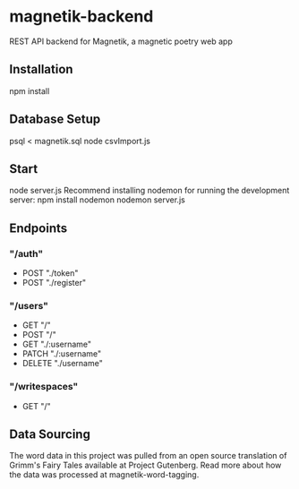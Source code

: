 # magnetik-backend

REST API backend for Magnetik, a magnetic poetry web app

## Installation

npm install

## Database Setup

psql < magnetik.sql
node csvImport.js

## Start

node server.js
Recommend installing nodemon for running the development server:
npm install nodemon
nodemon server.js

## Endpoints

### "/auth"

- POST "./token"
- POST "./register"

### "/users"

- GET "/"
- POST "/"
- GET "./:username"
- PATCH "./:username"
- DELETE "./username"

### "/writespaces"

- GET "/"

## Data Sourcing

The word data in this project was pulled from an open source translation of Grimm's Fairy Tales available at Project Gutenberg. Read more about how the data was processed at magnetik-word-tagging.
